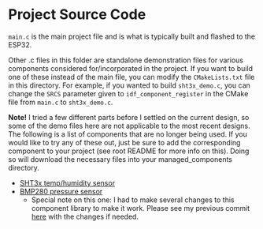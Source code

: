 # Project Source Code

`main.c` is the main project file and is what is typically built and flashed to the ESP32.

Other .c files in this folder are standalone demonstration files for various components considered for/incorporated in the project. If you want to build one of these instead of the main file, you can modify the `CMakeLists.txt` file in this directory. For example, if you wanted to build `sht3x_demo.c`, you can change the `SRCS` parameter given to `idf_component_register` in the CMake file from `main.c` to `sht3x_demo.c`.

**Note!** I tried a few different parts before I settled on the current design, so some of the demo files here are not applicable to the most recent designs. The following is a list of components that are no longer being used. If you would like to try any of these out, just be sure to add the corresponding component to your project (see root README for more info on this). Doing so will download the necessary files into your managed_components directory.

* [SHT3x temp/humidity sensor](https://components.espressif.com/components/espressif/sht3x/versions/0.2.0)
* [BMP280 pressure sensor](https://components.espressif.com/components/maucke/bmp280/versions/1.0.1)
  * Special note on this one: I had to make several changes to this component library to make it work. Please see my previous commit [here](https://github.com/hildebkg/FarrhadTech/commit/3e463adc17b4526ff7c5bdaee2d7144cd09fb9ec) with the changes if needed.

